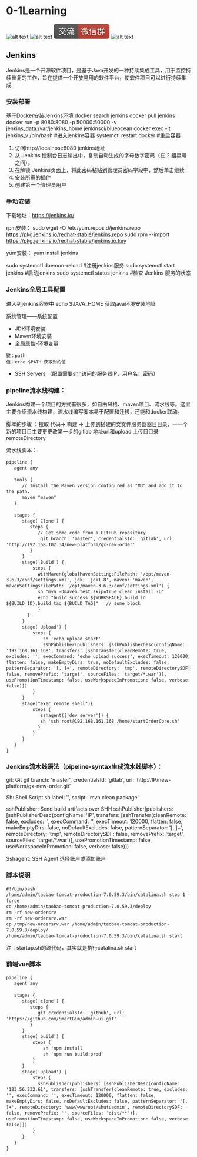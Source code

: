 # 0-1Learning

![alt text](../static/common/svg/luoxiaosheng.svg "公众号")
![alt text](../static/common/svg/luoxiaosheng_learning.svg "学习")
![alt text](../static/common/svg/luoxiaosheng_wechat.svg "微信")
![alt text](../static/common/svg/luoxiaosheng_gitee.svg "码云")

## Jenkins
Jenkins是一个开源软件项目，是基于Java开发的一种持续集成工具，用于监控持续重复的工作，旨在提供一个开放易用的软件平台，使软件项目可以进行持续集成. 

### 安装部署
基于Docker安装Jenkins环境
docker search jenkins
docker pull jenkins
docker run -p 8080:8080 -p 50000:50000 -v jenkins_data:/var/jenkins_home jenkinsci/blueocean
docker exec -it jenkins_v /bin/bash #进入jenkins容器
systemctl restart  docker    #重启容器

1. 访问http://localhost:8080 jenkins地址
2. 从 Jenkins 控制台日志输出中，复制自动生成的字母数字密码（在 2 组星号之间）。
3. 在解锁 Jenkins页面上，将此密码粘贴到管理员密码字段中，然后单击继续
4. 安装所需的插件
5. 创建第一个管理员用户

### 手动安装
下载地址：https://jenkins.io/

rpm安装：
sudo wget -O /etc/yum.repos.d/jenkins.repo https://pkg.jenkins.io/redhat-stable/jenkins.repo
sudo rpm --import https://pkg.jenkins.io/redhat-stable/jenkins.io.key

yum安装：  yum install jenkins

sudo systemctl daemon-reload    #注册jenkins服务
sudo systemctl start jenkins    #启动jenkins
sudo systemctl status jenkins   #检查 Jenkins 服务的状态


### Jenkins全局工具配置

进入到jenkins容器中 echo $JAVA_HOME 获取java环境安装地址

系统管理——系统配置
- JDK环境安装
- Maven环境安装
- 全局属性-环境变量
```
键：path
值：echo $PATH 获取到的值
```
- SSH Servers （配置需要shh访问的服务器IP，用户名，密码）	



### pipeline流水线构建：
Jenkins构建一个项目的方式有很多，如自由风格、maven项目、流水线等。这里主要介绍流水线构建，流水线编写脚本易于配置和迁移，还能和docker联动。

脚本的步骤 ：拉取 代码-> 构建 -> 上传到搭建的⽂文件服务器器⽬目录，⼀一个新的项⽬目主要更更改第⼀步的gitlab 地址url和upload 上传⽬目录remoteDirectory

流水线脚本：
```
pipeline {
   agent any

   tools {
      // Install the Maven version configured as "M3" and add it to the path.
      maven "maven"
   }

   stages {
      stage('Clone') {
         steps {
            // Get some code from a GitHub repository
             git branch: 'master', credentialsId: 'gitlab', url: 'http://192.168.102.34/new-platform/gx-new-order'
         }
      }
      stage('Build') {
          steps {
            withMaven(globalMavenSettingsFilePath: '/opt/maven-3.6.3/conf/settings.xml', jdk: 'jdk1.8', maven: 'maven', mavenSettingsFilePath: '/opt/maven-3.6.3/conf/settings.xml') {
            sh "mvn -Dmaven.test.skip=true clean install -U"
            echo "build success ${WORKSPACE},build id ${BUILD_ID},build tag ${BUILD_TAG}"   // some block
            }
        }
      }
      stage('Upload') {
          steps {
              sh 'echo upload start'
              sshPublisher(publishers: [sshPublisherDesc(configName: '192.168.161.168', transfers: [sshTransfer(cleanRemote: true, excludes: '', execCommand: 'echo upload success', execTimeout: 120000, flatten: false, makeEmptyDirs: true, noDefaultExcludes: false, patternSeparator: '[, ]+', remoteDirectory: 'tmp', remoteDirectorySDF: false, removePrefix: 'target', sourceFiles: 'target/*.war')], usePromotionTimestamp: false, useWorkspaceInPromotion: false, verbose: false)])
          }
      }
      stage("exec remote shell"){
          steps {
             sshagent(['dev_server']) {
             sh 'ssh root@192.168.161.168 /home/startOrderCore.sh'
            }
          }
      }
   }
}
```

### Jenkins流水线语法（pipeline-syntax生成流水线脚本）：
git: Git
git branch: 'master', credentialsId: 'gitlab', url: 'http://IP/new-platform/gx-new-order.git'

Sh: Shell Script
sh label: '', script: 'mvn clean package'

sshPublisher: Send build artifacts over SHH
sshPublisher(publishers: [sshPublisherDesc(configName: 'IP', transfers: [sshTransfer(cleanRemote: false, excludes: '', execCommand: '', execTimeout: 120000, flatten: false, makeEmptyDirs: false, noDefaultExcludes: false, patternSeparator: '[, ]+', remoteDirectory: 'tmp', remoteDirectorySDF: false, removePrefix: 'target', sourceFiles: 'target/*.war')], usePromotionTimestamp: false, useWorkspaceInPromotion: false, verbose: false)])

Sshagent: SSH Agent
选择账户或添加账户

### 脚本说明
```
#!/bin/bash
/home/admin/taobao-tomcat-production-7.0.59.3/bin/catalina.sh stop 1 -force
cd /home/admin/taobao-tomcat-production-7.0.59.3/deploy
rm -rf new-ordersrv
rm -rf new-ordersrv.war
cp /tmp/new-ordersrv.war /home/admin/taobao-tomcat-production-7.0.59.3/deploy/
/home/admin/taobao-tomcat-production-7.0.59.3/bin/catalina.sh start                                                                        
```
注：startup.sh的源代码，其实就是执行catalina.sh start

### 前端vue脚本
```
pipeline {
   agent any

   stages {
      stage('clone') {
         steps {
            git credentialsId: 'github', url: 'https://github.com/SmartGim/admin-ui.git'
         }
      }
      stage('build') {
          steps {
              sh 'npm install'
              sh 'npm run build:prod'
          }
      }
      stage('upload') {
          steps {
            sshPublisher(publishers: [sshPublisherDesc(configName: '123.56.232.61', transfers: [sshTransfer(cleanRemote: true, excludes: '', execCommand: '', execTimeout: 120000, flatten: false, makeEmptyDirs: false, noDefaultExcludes: false, patternSeparator: '[, ]+', remoteDirectory: 'www/wwwroot/shutuadmin', remoteDirectorySDF: false, removePrefix: '', sourceFiles: 'dist/**')], usePromotionTimestamp: false, useWorkspaceInPromotion: false, verbose: false)])
          }
      }
   }
}
```